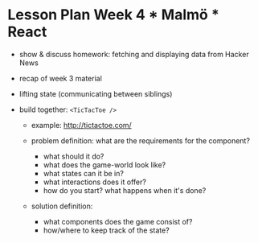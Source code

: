 # Lesson Plan Week 4 * Malmö * React

* show & discuss homework: fetching and displaying data from Hacker News
* recap of week 3 material
* lifting state (communicating between siblings)

* build together: ```<TicTacToe />```
  - example: http://tictactoe.com/

  - problem definition: what are the requirements for the component?
    - what should it do?
    - what does the game-world look like?
    - what states can it be in?
    - what interactions does it offer?
    - how do you start? what happens when it's done?
  - solution definition:
    - what components does the game consist of?
    - how/where to keep track of the state?
